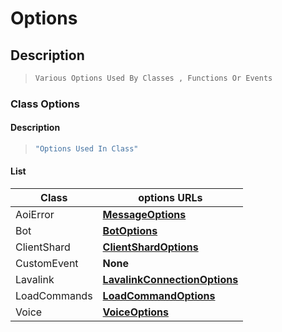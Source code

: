 # Options 
## Description
>```js
> Various Options Used By Classes , Functions Or Events 
>```
### Class Options 
#### Description
>```js
>"Options Used In Class"
>```
#### List 
|Class|options URLs|
|-----|------------|
|AoiError|**[MessageOptions](messageOptions.md)**|
|Bot|**[BotOptions](botOptions.md)**|
|ClientShard|**[ClientShardOptions](clientShardOptions.md)**|
|CustomEvent|**None**|
|Lavalink|**[LavalinkConnectionOptions](lavalinkOptions.md)**|
|LoadCommands|**[LoadCommandOptions](loadCommandsOptions.md)**|
|Voice|**[VoiceOptions](voiceOptions.md)**|
